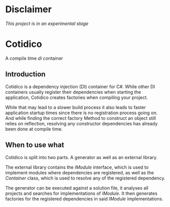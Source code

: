 # Disclaimer

*This project is in an experimental stage*

# Cotidico

A *co*mpile *ti*me *di* *co*ntainer

## Introduction

Cotidico is a dependency injection (DI) container for C#. While other DI containers usually register their dependencies when starting the application, Cotidico creates factories when compiling your project.

While that may lead to a slower build process it also leads to faster application startup times since there is no registration process going on. And while finding the correct factory Method to construct an object still relies on reflection, resolving any constructor dependencies has already been done at compile time.

## When to use what
Cotidico is split into two parts. A generator as well as an external library. 

The external library contains the *IModule* interface, which is used to implement modules where dependencies are registered, as well as the *Container* class, which is used to resolve any of the registered dependency.

The generator can be executed against a solution file, it analyses all projects and searches for implementations of *IModule*. It then generates factories for the registered dependencies in said *IModule* implementations.

